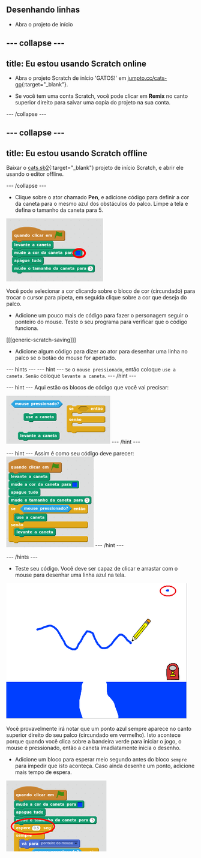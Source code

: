 ## Desenhando linhas

+ Abra o projeto de início

--- collapse ---
---
title: Eu estou usando Scratch online
---

+ Abra o projeto Scratch de início 'GATOS!' em [jumpto.cc/cats-go](http://jumpto.cc/cats-go){:target="_blank"}.

+ Se você tem uma conta Scratch, você pode clicar em  **Remix** no canto superior direito para salvar uma copia do projeto na sua conta.


--- /collapse ---

--- collapse ---
---
title: Eu estou usando Scratch offline
---

Baixar o [cats.sb2](resources/cats.sb2){:target="_blank"} projeto de início Scratch, e abrir ele usando o editor offline.

--- /collapse ---

+ Clique sobre o ator chamado **Pen**, e adicione código para definir a cor da caneta para o mesmo azul dos obstáculos do palco. Limpe a tela e defina o tamanho da caneta para 5.

![Defina cor da caneta](images/pen-color.png)

Você pode selecionar a cor clicando sobre o bloco de cor (circundado) para trocar o cursor para pipeta, em seguida clique sobre a cor que deseja do palco.

+ Adicione um pouco mais de código para fazer o personagem seguir o ponteiro do mouse. Teste o seu programa para verificar que o código funciona.

[[[generic-scratch-saving]]]

+ Adicione algum código para dizer ao ator para desenhar uma linha no palco se o botão do mouse for apertado.

--- hints ---
--- hint ---
`Se` o `mouse pressionado`, então coloque `use a caneta`. `Senão` coloque `levante a caneta`.
--- /hint ---

--- hint ---
Aqui estão os blocos de código que você vai precisar:

![Desenhando com a dica da caneta](images/draw-with-pen-hint.png)
--- /hint ---

--- hint ---
Assim é como seu código deve parecer:
![Desenhando com a solução da caneta](images/draw-with-pen-solution.png)
--- /hint ---

--- /hints ---

+ Teste seu código. Você deve ser capaz de clicar e arrastar com o mouse para desenhar uma linha azul na tela.

![Desenhe uma linha](images/draw-a-line.png)

Você provavelmente irá notar que um ponto azul sempre aparece no canto superior direito do seu palco (circundado em vermelho). Isto acontece porque quando você clica sobre a bandeira verde para iniciar o jogo, o mouse é pressionado, então a caneta imadiatamente inicia o desenho.

+ Adicione um bloco para esperar meio segundo antes do bloco `sempre` para impedir que isto aconteça. Caso ainda desenhe um ponto, adicione mais tempo de espera.

![Espere meio segundo](images/wait-half-second.png)
